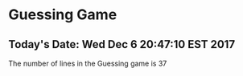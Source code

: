 # Guessing Game 
## Today's Date: Wed Dec  6 20:47:10 EST 2017
The number of lines in the Guessing game is 37 
